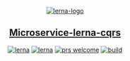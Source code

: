 <p align="center">
    <a class="no-attachment-icon" href="#" target="_blank" rel="nofollow noreferrer">
        <img src="https://user-images.githubusercontent.com/645641/79596653-38f81200-80e1-11ea-98cd-1c6a3bb5de51.png" alt="lerna-logo">
    </a>
</p>

<h2 align="center"><a href="https://github.com/buiminhhai1/ultimate-backend-repo">Microservice-lerna-cqrs</a></h2>

<p align="center">
    <a href="https://lerna.js.org/" rel="nofollow noreferrer" target="_blank"><img src="https://img.shields.io/badge/maintained%20with-lerna-cc00ff.svg" alt="lerna"></a>
    <a href="https://www.conventionalcommits.org/" rel="nofollow noreferrer" target="_blank"><img src="https://img.shields.io/badge/Conventional%20Commits-1.0.0-cc00ff.svg" alt="lerna"></a>
    <a href="CONTRIBUTING.md"><img src="https://img.shields.io/badge/PRs-welcome-brightgreen.svg" alt="prs welcome"></a>
    <a href="#"><img src="https://img.shields.io/jenkins/build?jobUrl=http%3A%2F%2Ftesting.coe.com%2Fjenkins%2FbuildStatus%2Ficon%3Fstyle%3Dflat%26job%3Dathenka-studio" alt="build"></a>
    <a href="#" alt="twitter"></a>
</p>
